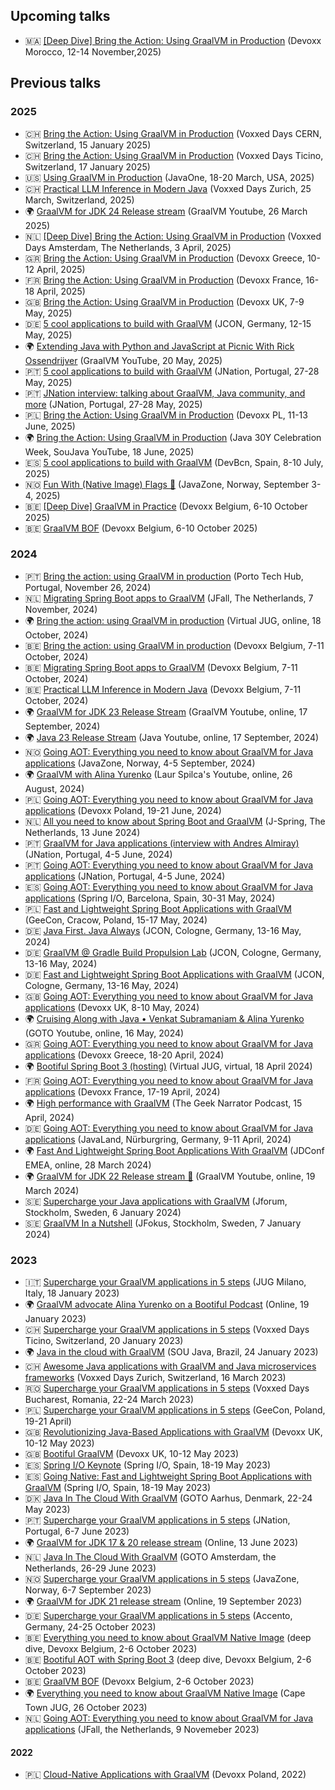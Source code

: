 ## Upcoming talks

* 🇲🇦 [[Deep Dive] Bring the Action: Using GraalVM in Production](https://devoxx.ma) (Devoxx Morocco, 12-14 November,2025)
  
## Previous talks

### 2025

* 🇨🇭 [Bring the Action: Using GraalVM in Production](https://www.youtube.com/watch?v=lJ6627CD8n4) (Voxxed Days CERN, Switzerland, 15 January 2025)
* 🇨🇭 [Bring the Action: Using GraalVM in Production](https://www.youtube.com/watch?v=Y4ExJScVnPk) (Voxxed Days Ticino, Switzerland, 17 January 2025)
* 🇺🇸 [Using GraalVM in Production](https://www.oracle.com/javaone/) (JavaOne, 18-20 March, USA, 2025)
* 🇨🇭 [Practical LLM Inference in Modern Java](https://www.youtube.com/watch?v=KooKPWB_ktk) (Voxxed Days Zurich, 25 March, Switzerland, 2025)
* 🌍 [GraalVM for JDK 24 Release stream](https://www.youtube.com/watch?v=_3a0QU2pkrA) (GraalVM Youtube, 26 March 2025)
* 🇳🇱 [[Deep Dive] Bring the Action: Using GraalVM in Production](https://www.youtube.com/watch?v=VVUngUrMjAo) (Voxxed Days Amsterdam, The Netherlands, 3 April, 2025)
* 🇬🇷 [Bring the Action: Using GraalVM in Production](https://devoxx.gr/) (Devoxx Greece, 10-12 April, 2025)
* 🇫🇷 [Bring the Action: Using GraalVM in Production](https://www.devoxx.fr/) (Devoxx France, 16-18 April, 2025)
* 🇬🇧 [Bring the Action: Using GraalVM in Production](https://www.youtube.com/watch?v=oYcxUx0RHzc) (Devoxx UK, 7-9 May, 2025)
* 🇩🇪 [5 cool applications to build with GraalVM](https://2025.europe.jcon.one/) (JCON, Germany, 12-15 May, 2025)
* 🌍 [Extending Java with Python and JavaScript at Picnic With Rick Ossendrijver](https://www.youtube.com/watch?v=-JuchoMU75U) (GraalVM YouTube, 20 May, 2025)
* 🇵🇹 [5 cool applications to build with GraalVM](https://www.youtube.com/watch?v=gQ8HjB8u8J4) (JNation, Portugal, 27-28 May, 2025)
* 🇵🇹 [JNation interview: talking about GraalVM, Java community, and more](https://www.youtube.com/watch?v=mqSBSumNV1M) (JNation, Portugal, 27-28 May, 2025)
* 🇵🇱 [Bring the Action: Using GraalVM in Production](https://devoxx.pl/) (Devoxx PL, 11-13 June, 2025)
* 🌍 [Bring the Action: Using GraalVM in Production](https://www.youtube.com/live/AwTaOvA5p_s?si=x-60lAcjXO30qiG7&t=7129) (Java 30Y Celebration Week, SouJava YouTube, 18 June, 2025)
* 🇪🇸 [5 cool applications to build with GraalVM](https://www.youtube.com/watch?v=t6id9pVzEP0) (DevBcn, Spain, 8-10 July, 2025)
* 🇳🇴 [Fun With (Native Image) Flags 🏁](https://2025.javazone.no/en) (JavaZone, Norway, September 3-4, 2025)
* 🇧🇪 [[Deep Dive] GraalVM in Practice]() (Devoxx Belgium, 6-10 October 2025)
* 🇧🇪 [GraalVM BOF]() (Devoxx Belgium, 6-10 October 2025)

### 2024

* 🇵🇹 [Bring the action: using GraalVM in production](https://portotechhub.com/conference-2024/) (Porto Tech Hub, Portugal, November 26, 2024)
* 🇳🇱 [Migrating Spring Boot apps to GraalVM](https://jfall.nl/) (JFall, The Netherlands, 7 November, 2024)
* 🌍 [Bring the action: using GraalVM in production](https://www.youtube.com/live/3zGERjbzqDE) (Virtual JUG, online, 18 October, 2024)
* 🇧🇪 [Bring the action: using GraalVM in production](https://www.youtube.com/watch?v=axQXBKHSwkM) (Devoxx Belgium, 7-11 October, 2024)
* 🇧🇪 [Migrating Spring Boot apps to GraalVM](https://www.youtube.com/watch?v=yQC6LBSw2zs) (Devoxx Belgium, 7-11 October, 2024)
* 🇧🇪 [Practical LLM Inference in Modern Java](https://www.youtube.com/watch?v=zgAMxC7lzkc) (Devoxx Belgium, 7-11 October, 2024)
* 🌍 [GraalVM for JDK 23 Release Stream](https://www.youtube.com/watch?v=8puMt1gVOr8) (GraalVM Youtube, online, 17 September, 2024)
* 🌍 [Java 23 Release Stream](https://www.youtube.com/watch?v=QG9xKpgwOI4) (Java Youtube, online, 17 September, 2024)
* 🇳🇴 [Going AOT: Everything you need to know about GraalVM for Java applications](https://2024.javazone.no/) (JavaZone, Norway, 4-5 September, 2024)
* 🌍 [GraalVM with Alina Yurenko](https://www.youtube.com/watch?v=nOezda6u-g0) (Laur Spilca's Youtube, online, 26 August, 2024)
* 🇵🇱 [Going AOT: Everything you need to know about GraalVM for Java applications](https://devoxx.pl/) (Devoxx Poland, 19-21 June, 2024)
* 🇳🇱 [All you need to know about Spring Boot and GraalVM](https://jspring.nl/) (J-Spring, The Netherlands, 13 June 2024)
* 🇵🇹 [GraalVM for Java applications (interview with Andres Almiray)](https://www.youtube.com/watch?v=jHswmuUzmmI) (JNation, Portugal, 4-5 June, 2024)
* 🇵🇹 [Going AOT: Everything you need to know about GraalVM for Java applications](https://jnation.pt/) (JNation, Portugal, 4-5 June, 2024)
* 🇪🇸 [Going AOT: Everything you need to know about GraalVM for Java applications](https://www.youtube.com/watch?v=YclrKfEUHrI) (Spring I/O, Barcelona, Spain, 30-31 May, 2024)
* 🇵🇱 [Fast and Lightweight Spring Boot Applications with GraalVM](https://2024.geecon.org/speakers/info.html?id=888) (GeeCon, Cracow, Poland, 15-17 May, 2024)
* 🇩🇪 [Java First. Java Always](https://2024.europe.jcon.one/) (JCON, Cologne, Germany, 13-16 May, 2024)
* 🇩🇪 [GraalVM @ Gradle Build Propulsion Lab](https://x.com/i/broadcasts/1ypJdkBZAqvGW) (JCON, Cologne, Germany, 13-16 May, 2024)
* 🇩🇪 [Fast and Lightweight Spring Boot Applications with GraalVM](https://www.youtube.com/watch?v=cO3DcwEbKoY) (JCON, Cologne, Germany, 13-16 May, 2024)
* 🇬🇧 [Going AOT: Everything you need to know about GraalVM for Java applications](https://www.youtube.com/watch?v=t4Hwra4t83w) (Devoxx UK, 8-10 May, 2024)
* 🌍 [Cruising Along with Java • Venkat Subramaniam & Alina Yurenko](https://www.youtube.com/watch?v=5mudzKW0tFI) (GOTO Youtube, online, 16 May, 2024)
* 🇬🇷 [Going AOT: Everything you need to know about GraalVM for Java applications](https://www.devoxx.fr/schedule/talk/?id=21862) (Devoxx Greece, 18-20 April, 2024)
* 🌍 [Bootiful Spring Boot 3 (hosting)](https://www.meetup.com/virtualjug/events/299675358/) (Virtual JUG, virtual, 18 April 2024)
* 🇫🇷 [Going AOT: Everything you need to know about GraalVM for Java applications](https://www.youtube.com/watch?v=ukY9Kzu6sc0) (Devoxx France, 17-19 April, 2024)
* 🌍 [High performance with GraalVM](https://www.youtube.com/watch?v=0272oxUbmgc) (The Geek Narrator Podcast, 15 April, 2024)
* 🇩🇪 [Going AOT: Everything you need to know about GraalVM for Java applications](https://my.doag.org/events/javaland/2024/agenda/#eventDay.1712613600) (JavaLand, Nürburgring, Germany, 9-11 April, 2024)
* 🌍 [Fast And Lightweight Spring Boot Applications With GraalVM](https://jdconf.com/agenda.html#alinay-session) (JDConf EMEA, online, 28 March 2024)
* 🌍 [GraalVM for JDK 22 Release stream 🚀](https://www.youtube.com/watch?v=xRcHlBnljwA) (GraalVM Youtube, online, 19 March 2024)
* 🇸🇪 [Supercharge your Java applications with GraalVM](https://jforum.confetti.events/jforum-118-meetup) (Jforum, Stockholm, Sweden, 6 January 2024)
* 🇸🇪 [GraalVM In a Nutshell](https://www.youtube.com/watch?v=R9m_HpmbquY) (JFokus, Stockholm, Sweden, 7 January 2024)

### 2023

* 🇮🇹 [Supercharge your GraalVM applications in 5 steps](https://www.youtube.com/watch?v=ujTAEU9vM90) (JUG Milano, Italy, 18 January 2023)
* 🌍 [GraalVM advocate Alina Yurenko on a Bootiful Podcast](https://bootifulpodcast.podbean.com/e/graalvm-advocate-alina-yurenko-on-a-bootiful-podcast/) (Online, 19 January 2023)
* 🇨🇭 [Supercharge your GraalVM applications in 5 steps](https://voxxeddays.com/ticino/talk-details/?id=6362) (Voxxed Days Ticino, Switzerland, 20 January 2023)
* 🌍 [Java in the cloud with GraalVM](https://www.youtube.com/watch?v=cBrG_zowokY&t=3670s) (SOU Java, Brazil, 24 January 2023)
* 🇨🇭 [Awesome Java applications with GraalVM and Java microservices frameworks](https://www.youtube.com/watch?v=7OKc7Eyuins) (Voxxed Days Zurich, Switzerland, 16 March 2023)
* 🇷🇴 [Supercharge your GraalVM applications in 5 steps](https://romania.voxxeddays.com/supercharge-your-native-image-applications/) (Voxxed Days Bucharest, Romania, 22-24 March 2023)
* 🇵🇱 [Supercharge your GraalVM applications in 5 steps](https://www.youtube.com/watch?v=GqzeHctH9Rg) (GeeCon, Poland, 19-21 April)
* 🇬🇧 [Revolutionizing Java-Based Applications with GraalVM](https://www.youtube.com/watch?v=Az_Soo7LYIQ) (Devoxx UK, 10-12 May 2023)
* 🇬🇧 [Bootiful GraalVM](https://www.youtube.com/watch?v=3OBhk1c0GBs) (Devoxx UK, 10-12 May 2023)
* 🇪🇸 [Spring I/O Keynote](https://youtu.be/IgmeFeTU1a4?t=1227) (Spring I/O, Spain, 18-19 May 2023)
* 🇪🇸 [Going Native: Fast and Lightweight Spring Boot Applications with GraalVM](https://www.youtube.com/watch?v=8umoZWj6UcU) (Spring I/O, Spain, 18-19 May 2023)
* 🇩🇰 [Java In The Cloud With GraalVM](https://www.youtube.com/watch?v=cT-nq3Ghv2E) (GOTO Aarhus, Denmark, 22-24 May 2023)
* 🇵🇹 [Supercharge your GraalVM applications in 5 steps](https://jnation.pt/speakers/) (JNation, Portugal, 6-7 June 2023)
* 🌍 [GraalVM for JDK 17 & 20 release stream](https://www.youtube.com/watch?v=lWhEg-6DqM0) (Online, 13 June 2023)
* 🇳🇱 [Java In The Cloud With GraalVM](https://gotoams.nl/2023/sessions/2492/java-in-the-cloud-with-graalvm) (GOTO Amsterdam, the Netherlands, 26-29 June 2023)
* 🇳🇴 [Supercharge your GraalVM applications in 5 steps](https://2023.javazone.no/program) (JavaZone, Norway, 6-7 September 2023)
* 🌍 [GraalVM for JDK 21 release stream](https://www.youtube.com/watch?v=L2xtYwFRAPo) (Online, 19 September 2023)
* 🇩🇪 [Supercharge your GraalVM applications in 5 steps](https://2023.accento.dev/talks/) (Accento, Germany, 24-25 October 2023)
* 🇧🇪 [Everything you need to know about GraalVM Native Image](https://www.youtube.com/watch?v=QMwtJojhzl8) (deep dive, Devoxx Belgium, 2-6 October 2023)
* 🇧🇪 [Bootiful AOT with Spring Boot 3](https://www.youtube.com/watch?v=M-7r35sttQI) (deep dive, Devoxx Belgium, 2-6 October 2023)
* 🇧🇪 [GraalVM BOF](https://devoxx.be/talk/?id=42006) (Devoxx Belgium, 2-6 October 2023)
* 🌍 [Everything you need to know about GraalVM Native Image](https://www.slideshare.net/alinayurenko/everything-you-need-to-know-about-graalvm-native-image) (Cape Town JUG, 26 October 2023)
* 🇳🇱 [Going AOT: Everything you need to know about GraalVM for Java applications](https://www.youtube.com/watch?v=yUSLpvYHxeg) (JFall, the Netherlands, 9 Novemeber 2023)

#### 2022

* 🇵🇱 [Cloud-Native Applications with GraalVM](https://www.youtube.com/watch?v=BWIkoXyXUDM) (Devoxx Poland, 2022)
